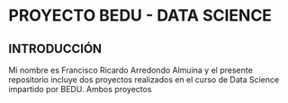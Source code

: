 # PROYECTO BEDU - DATA SCIENCE

## INTRODUCCIÓN
Mi nombre es Francisco Ricardo Arredondo Almuina y el presente repositorio incluye dos proyectos realizados en el curso de Data Science impartido por BEDU. Ambos proyectos 
